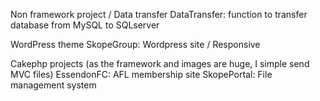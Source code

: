 Non framework project / Data transfer
DataTransfer: function to transfer database from MySQL to SQLserver

WordPress theme
SkopeGroup: Wordpress site / Responsive

Cakephp projects (as the framework and images are huge, I simple send MVC files)
EssendonFC: AFL membership site 
SkopePortal: File management system
